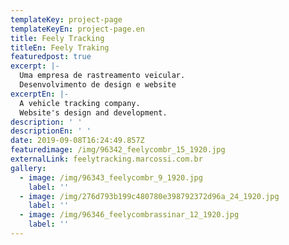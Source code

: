 ```yaml
---
templateKey: project-page
templateKeyEn: project-page.en
title: Feely Tracking
titleEn: Feely Traking
featuredpost: true
excerpt: |-
  Uma empresa de rastreamento veicular.
  Desenvolvimento de design e website
excerptEn: |-
  A vehicle tracking company.
  Website's design and development.
description: ' '
descriptionEn: ' '
date: 2019-09-08T16:24:49.857Z
featuredimage: /img/96342_feelycombr_15_1920.jpg
externalLink: feelytracking.marcossi.com.br
gallery:
  - image: /img/96343_feelycombr_9_1920.jpg
    label: ''
  - image: /img/276d793b199c480780e398792372d96a_24_1920.jpg
    label: ''
  - image: /img/96346_feelycombrassinar_12_1920.jpg
    label: ''
---
```


